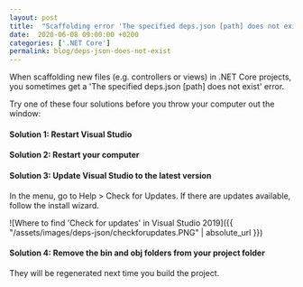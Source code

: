 ```yaml
---
layout: post
title:  "Scaffolding error 'The specified deps.json [path] does not exist.' in .NET Core"
date:  2020-06-08 09:00:00 +0200
categories: ['.NET Core']
permalink: blog/deps-json-does-not-exist
---
```


When scaffolding new files (e.g. controllers or views) in .NET Core projects, you sometimes get a 'The specified deps.json [path] does not exist' error.

Try one of these four solutions before you throw your computer out the window:

<h4>Solution 1: Restart Visual Studio</h4>

<h4>Solution 2: Restart your computer</h4>

<h4>Solution 3: Update Visual Studio to the latest version</h4>

In the menu, go to Help > Check for Updates. If there are updates available, follow the install wizard.

![Where to find 'Check for updates' in Visual Studio 2019]({{ "/assets/images/deps-json/checkforupdates.PNG" | absolute_url }})

<h4>Solution 4: Remove the bin and obj folders from your project folder</h4>

They will be regenerated next time you build the project.